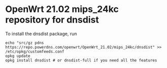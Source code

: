 OpenWrt 21.02 mips_24kc repository for dnsdist
========

To install the dnsdist package, run

```
echo "src/gz pdns https://repo.powerdns.com/openwrt/OpenWrt_21.02/mips_24kc/dnsdist" >> /etc/opkg/customfeeds.conf
opkg update
opkg install dnsdist # or dnsdist-full if you need all the features
```
